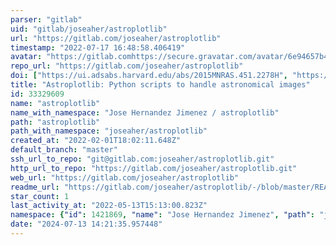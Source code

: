 ```yaml
---
parser: "gitlab"
uid: "gitlab/joseaher/astroplotlib"
url: "https://gitlab.com/joseaher/astroplotlib"
timestamp: "2022-07-17 16:48:58.406419"
avatar: "https://gitlab.comhttps://secure.gravatar.com/avatar/6e94657b4a6c9682654436e6bf7e8101?s=80&d=identicon"
repo_url: "https://gitlab.com/joseaher/astroplotlib"
doi: ["https://ui.adsabs.harvard.edu/abs/2015MNRAS.451.2278H", "https://ui.adsabs.harvard.edu/abs/2022ascl.soft04002H/abstract"]
title: "Astroplotlib: Python scripts to handle astronomical images"
id: 33329609
name: "astroplotlib"
name_with_namespace: "Jose Hernandez Jimenez / astroplotlib"
path: "astroplotlib"
path_with_namespace: "joseaher/astroplotlib"
created_at: "2022-02-01T18:02:11.648Z"
default_branch: "master"
ssh_url_to_repo: "git@gitlab.com:joseaher/astroplotlib.git"
http_url_to_repo: "https://gitlab.com/joseaher/astroplotlib.git"
web_url: "https://gitlab.com/joseaher/astroplotlib"
readme_url: "https://gitlab.com/joseaher/astroplotlib/-/blob/master/README.md"
star_count: 1
last_activity_at: "2022-05-13T15:13:00.823Z"
namespace: {"id": 1421869, "name": "Jose Hernandez Jimenez", "path": "joseaher", "kind": "user", "full_path": "joseaher", "parent_id": null, "avatar_url": "https://secure.gravatar.com/avatar/6e94657b4a6c9682654436e6bf7e8101?s=80&d=identicon", "web_url": "https://gitlab.com/joseaher"}
date: "2024-07-13 14:21:35.957448"
---
```

